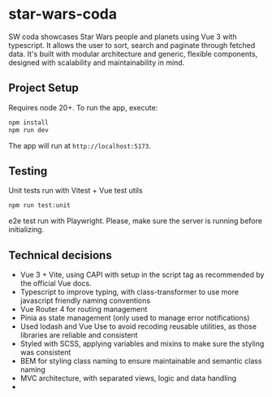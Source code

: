 # star-wars-coda

SW coda showcases Star Wars people and planets using Vue 3 with typescript. It allows the user to sort, search and paginate through fetched data. It's built with modular architecture and generic, flexible components, designed with scalability and maintainability in mind.  

## Project Setup

Requires node 20+. To run the app, execute: 

```sh
npm install
npm run dev
```

The app will run at `http://localhost:5173`. 

## Testing

Unit tests run with Vitest + Vue test utils

```sh
npm run test:unit
```

e2e test run with Playwright. Please, make sure the server is running before initializing. 

## Technical decisions

- Vue 3 + Vite, using CAPI with setup in the script tag as recommended by the official Vue docs. 
- Typescript to improve typing, with class-transformer to use more javascript friendly naming conventions
- Vue Router 4 for routing management
- Pinia as state management (only used to manage error notifications)
- Used lodash and Vue Use to avoid recoding reusable utilities, as those libraries are reliable and consistent
- Styled with SCSS, applying variables and mixins to make sure the styling was consistent
- BEM for styling class naming to ensure maintainable and semantic class naming 
- MVC architecture, with separated views, logic and data handling 
- 
